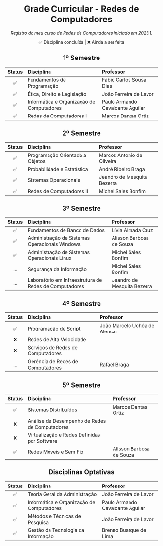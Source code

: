 <h1 align="center">Grade Curricular - Redes de Computadores</h1>

<p align="center"><em>Registro do meu curso de Redes de Computadores iniciado em 2023.1.</em></p>

<p align="center">✅ Disciplina concluída | ❌ Ainda a ser feita</p>

<h2 align="center">1º Semestre</h2>

<div align="center">

Status | Disciplina | Professor
:---:|:---|:---
✅ | Fundamentos de Programação | Fábio Carlos Sousa Dias
✅ | Ética, Direito e Legislação | João Ferreira de Lavor
✅ | Informática e Organização de Computadores | Paulo Armando Cavalcante Aguilar
✅ | Redes de Computadores I | Marcos Dantas Ortiz

</div>

<h2 align="center">2º Semestre</h2>

<div align="center">

Status | Disciplina | Professor
:---:|:---|:---
✅ | Programação Orientada a Objetos | Marcos Antonio de Oliveira
✅ | Probabilidade e Estatística | André Ribeiro Braga
✅ | Sistemas Operacionais | Jeandro de Mesquita Bezerra
✅ | Redes de Computadores II | Michel Sales Bonfim

</div>

<h2 align="center">3º Semestre</h2>

<div align="center">

Status | Disciplina | Professor
:---:|:---|:---
✅ | Fundamentos de Banco de Dados | Lívia Almada Cruz
✅ | Administração de Sistemas Operacionais Windows | Alisson Barbosa de Souza
✅ | Administração de Sistemas Operacionais Linux | Michel Sales Bonfim
... | Segurança da Informação | Michel Sales Bonfim
... | Laboratório em Infraestrutura de Redes de Computadores | Jeandro de Mesquita Bezerra

</div>

<h2 align="center">4º Semestre</h2>

<div align="center">

Status | Disciplina | Professor
:---:|:---|:---
✅ | Programação de Script | João Marcelo Uchôa de Alencar
❌ | Redes de Alta Velocidade |
❌ | Serviços de Redes de Computadores |
... | Gerência de Redes de Computadores | Rafael Braga

</div>

<h2 align="center">5º Semestre</h2>

<div align="center">

Status | Disciplina | Professor
:---:|:---|:---
✅ | Sistemas Distribuídos | Marcos Dantas Ortiz
❌ | Análise de Desempenho de Redes de Computadores |
❌ | Virtualização e Redes Definidas por Software |
✅ | Redes Móveis e Sem Fio | Alisson Barbosa de Souza

</div>

<h2 align="center">Disciplinas Optativas</h2>
<div align="center">

Status | Disciplina | Professor
:---:|:---|:---
✅ | Teoria Geral da Administração | João Ferreira de Lavor
✅ | Informática e Organização de Computadores | Paulo Armando Cavalcante Aguilar
✅ | Métodos e Técnicas de Pesquisa | João Ferreira de Lavor
✅ | Gestão da Tecnologia da Informação | Brenno Buarque de Lima

</div>
